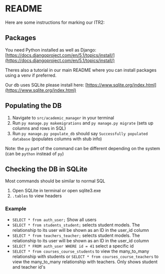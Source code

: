 # README

Here are some instructions for marking our ITR2:

## Packages

You need Python installed as well as Django: [https://docs.djangoproject.com/en/5.1/topics/install/](https://docs.djangoproject.com/en/5.1/topics/install/)

Theres also a tutorial in our main README where you can install packages using a venv if preferred.

Our db uses SQLite please install here: [https://www.sqlite.org/index.html](https://www.sqlite.org/index.html)

## Populating the DB

1. Navigate to `src/academic_manager` in your terminal
2. Run `py manage.py makemigrations` and `py manage.py migrate` (sets up columns and rows in SQL)
3.    Run `py manage.py populate_db` should say `Successfully populated database` (populates columns with stub info)

Note: the `py` part of the command can be different depending on the system (can be `python` instead of `py`)

## Checking the DB in SQLite

Most commands should be similar to normal SQL

1. Open SQLite in terminal or open sqlite3.exe
2. `.tables` to view headers

### Example
* `SELECT * from auth_user;` Show all users
* `SELECT * from students_student;` selects student models. The relationship to its user will be shown as an ID in the user_id column
* `SELECT * from teachers_teacher;` selects student models. The relationship to its user will be shown as an ID in the user_id column
* `SELECT * FROM auth_user WHERE id = 41` select a specific id
* `SELECT * from courses_course_students` to view the many_to_many relationship with students or `SELECT * from courses_course_teachers` to view the many_to_many relationship with teachers. Only shows student and teacher id's